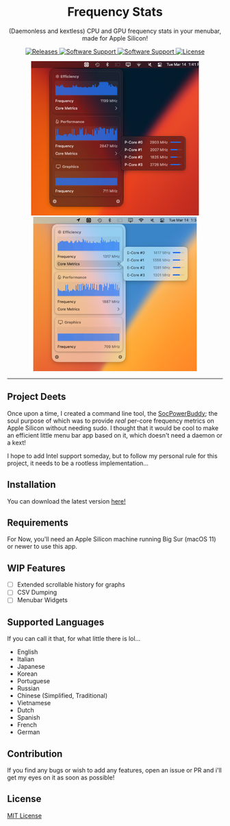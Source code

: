 <div>
<!--   <p align="center"> -->
<!--     <img width=86 height=86 alt="Icon" src="images/frequency-stats-icon.png"> -->
    <h1 align="center" style="">Frequency Stats</h1>
<!--     <p> -->
    <p align="center">
    (Daemonless and kextless) CPU and GPU frequency stats in your menubar, made for Apple Silicon!
    </p>
</div>

<p align="center">
    <a href="https://github.com/BitesPotatoBacks/FrequencyStats/releases">
        <img alt="Releases"  src="https://img.shields.io/github/release/BitesPotatoBacks/FrequencyStats.svg"/>
    </a>
    <a href="">
       <img alt="Software Support" src="https://img.shields.io/badge/platform-macOS-lightgray.svg"/>
    </a>
    <a href="">
       <img alt="Software Support" src="https://img.shields.io/badge/support-arm64-orange.svg"/>
    </a>
      <a href="https://github.com/BitesPotatoBacks/FrequencyStats/blob/main/LICENSE">
        <img alt="License" src="https://img.shields.io/github/license/BitesPotatoBacks/FrequencyStats.svg"/>
    </a>
    <!--
    <a href="https://github.com/BitesPotatoBacks/FrequencyStats/stargazers">
        <img alt="Stars" src="https://img.shields.io/github/stars/BitesPotatoBacks/FrequencyStats.svg"/>
    </a>
-->
</p>

<p align="center">
<img height=360 alt="Example Screenshot" src="images/example-img-dark2.png">
<img height=360 alt="Example Screenshot" src="images/example-mg-light2.png">
</p>

___

## Project Deets
Once upon a time, I created a command line tool, the [SocPowerBuddy](https://github.com/BitesPotatoBacks/SocPowerBuddy); the soul purpose of which was to provide _real_ per-core frequency metrics on Apple Silicon without needing sudo. I thought that it would be cool to make an efficient little menu bar app based on it, which doesn't need a daemon or a kext!

I hope to add Intel support someday, but to follow my personal rule for this project, it needs to be a rootless implementation...

## Installation
You can download the latest version [here!](https://github.com/BitesPotatoBacks/FrequencyStats/releases)

## Requirements
For Now, you'll need an Apple Silicon machine running Big Sur (macOS 11) or newer to use this app. 

## WIP Features
- [ ] Extended scrollable history for graphs
- [ ] CSV Dumping
- [ ] Menubar Widgets

## Supported Languages
If you can call it that, for what little there is lol...
- English
- Italian
- Japanese
- Korean
- Portuguese
- Russian
- Chinese (Simplified, Traditional)
- Vietnamese
- Dutch
- Spanish
- French
- German

## Contribution
If you find any bugs or wish to add any features, open an issue or PR and i'll get my eyes on it as soon as possible!

## License
[MIT License](https://github.com/BitesPotatoBacks/FrequencyStats/blob/main/LICENSE)


